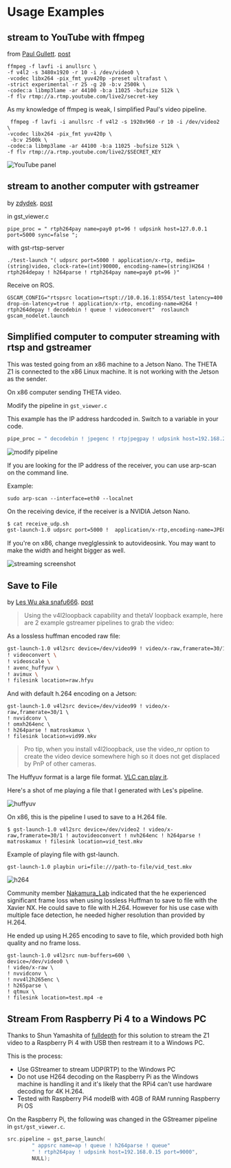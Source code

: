 # Usage Examples

## stream to YouTube with ffmpeg

from [Paul Gullett](https://community.theta360.guide/u/Paul_Gullett).
[post](https://community.theta360.guide/t/live-streaming-over-usb-on-ubuntu-and-linux-nvidia-jetson/4359/117?u=craig)

```
ffmpeg -f lavfi -i anullsrc \
-f v4l2 -s 3480x1920 -r 10 -i /dev/video0 \
-vcodec libx264 -pix_fmt yuv420p -preset ultrafast \
-strict experimental -r 25 -g 20 -b:v 2500k \
-codec:a libmp3lame -ar 44100 -b:a 11025 -bufsize 512k \
-f flv rtmp://a.rtmp.youtube.com/live2/secret-key
```
As my knowledge of ffmpeg is weak, I simplified Paul's
video pipeline.

```
 ffmpeg -f lavfi -i anullsrc -f v4l2 -s 1920x960 -r 10 -i /dev/video2 \
-vcodec libx264 -pix_fmt yuv420p \
 -b:v 2500k \
-codec:a libmp3lame -ar 44100 -b:a 11025 -bufsize 512k \
-f flv rtmp://a.rtmp.youtube.com/live2/$SECRET_KEY
```

![YouTube panel](images/examples/youtube.jpg)

## stream to another computer with gstreamer

by [zdydek](https://community.theta360.guide/u/zdydek). 
[post](https://community.theta360.guide/t/live-streaming-over-usb-on-ubuntu-and-linux-nvidia-jetson/4359/78?u=craig)

in gst_viewer.c

```
pipe_proc = " rtph264pay name=pay0 pt=96 ! udpsink host=127.0.0.1 port=5000 sync=false ";
```

with gst-rtsp-server

```
./test-launch "( udpsrc port=5000 ! application/x-rtp, media=(string)video, clock-rate=(int)90000, encoding-name=(string)H264 ! rtph264depay ! h264parse ! rtph264pay name=pay0 pt=96 )"
```

Receive on ROS.

```
GSCAM_CONFIG="rtspsrc location=rtspt://10.0.16.1:8554/test latency=400 drop-on-latency=true ! application/x-rtp, encoding-name=H264 ! rtph264depay ! decodebin ! queue ! videoconvert"  roslaunch gscam_nodelet.launch
```

## Simplified computer to computer streaming with rtsp and gstreamer

This was tested going from an x86 machine to a Jetson Nano.
The THETA Z1 is connected to the x86 Linux machine.  It is not 
working with the Jetson as the sender.

On x86 computer sending THETA video.

Modify the pipeline in `gst_viewer.c`

This example has the IP address hardcoded in.  Switch to a variable in
your code.

```c
pipe_proc = " decodebin ! jpegenc ! rtpjpegpay ! udpsink host=192.168.2.100 port=5000 qos=false sync=false";
```

![modify pipeline](images/demos/pipeline_mod.png)

If you are looking for the IP address of the receiver, you can use arp-scan on 
the command line.

Example:

```
sudo arp-scan --interface=eth0 --localnet
```

On the receiving device, if the receiver is a NVIDIA Jetson Nano.

```bash
$ cat receive_udp.sh 
gst-launch-1.0 udpsrc port=5000 !  application/x-rtp,encoding-name=JPEG,payload=26 ! rtpjpegdepay ! jpegdec ! videoscale ! video/x-raw,width=640,height=320 ! nveglglessink
```
If you're on x86, change nveglglessink to autovideosink.  You may want to make
the width and height bigger as well. 

![streaming screenshot](images/demos/streaming_screenshot.png)

## Save to File

by [Les Wu aka snafu666](https://community.theta360.guide/u/snafu666). 
[post](https://community.theta360.guide/t/live-streaming-over-usb-on-ubuntu-and-linux-nvidia-jetson/4359/122?u=craig)

> Using the v4l2loopback capability and thetaV loopback example, here are 2 example gstreamer pipelines to grab the video:

As a lossless huffman encoded raw file:

```bash
gst-launch-1.0 v4l2src device=/dev/video99 ! video/x-raw,framerate=30/1 \
! videoconvert \
! videoscale \
! avenc_huffyuv \
! avimux \
! filesink location=raw.hfyu
```

And with default h.264 encoding on a Jetson:

```
gst-launch-1.0 v4l2src device=/dev/video99 ! video/x-raw,framerate=30/1 \
! nvvidconv \
! omxh264enc \
! h264parse ! matroskamux \
! filesink location=vid99.mkv
```

> Pro tip, when you install v4l2loopback, use the video_nr option to create the video device somewhere high so it does not get displaced by PnP of other cameras.

The Huffyuv format is a large file format.  [VLC can play it](https://wiki.videolan.org/Huffyuv/).

Here's a shot of me playing a file that I generated with Les's pipeline.

![huffyuv](images/examples/huffyuv.jpg)

On x86, this is the pipeline I used to save to a H.264 file.

```
$ gst-launch-1.0 v4l2src device=/dev/video2 ! video/x-raw,framerate=30/1 ! autovideoconvert ! nvh264enc ! h264parse ! matroskamux ! filesink location=vid_test.mkv
```

Example of playing file with gst-launch.

```
gst-launch-1.0 playbin uri=file:///path-to-file/vid_test.mkv
```

![h264](images/examples/gst_play_h264.jpg)

Community member [Nakamura_Lab](https://community.theta360.guide/u/Nakamura_Lab)
indicated that the he experienced significant
frame loss when using lossless Huffman to save to file with the Xavier NX.
He could save to file with H.264.  However for his use case with multiple
face detection, he needed higher resolution than provided by H.264.

He ended up using H.265 encoding to save to file, which provided both
high quality and no frame loss.

```
gst-launch-1.0 v4l2src num-buffers=600 \
device=/dev/video0 \
! video/x-raw \
! nvvidconv \
! nvv4l2h265enc \
! h265parse \
! qtmux \
! filesink location=test.mp4 -e
```

## Stream From Raspberry Pi 4 to a Windows PC

Thanks to Shun Yamashita of [fulldepth](https://fulldepth.co.jp/) for this solution
to stream the Z1 video to a Raspberry Pi 4 with USB then restream it to a Windows PC.

This is the process:

* Use GStreamer to stream UDP(RTP) to the Windows PC
* Do not use H264 decoding on the Raspberry Pi as the Windows machine is handling it and it's likely
that the RPi4 can't use hardware decoding for 4K H.264.
* Tested with Raspberry Pi4 modelB with 4GB of RAM running Raspberry Pi OS

On the Raspberry Pi, the following was changed in the GStreamer pipeline in `gst/gst_viewer.c`.

```c
src.pipeline = gst_parse_launch(
        " appsrc name=ap ! queue ! h264parse ! queue"
        " ! rtph264pay ! udpsink host=192.168.0.15 port=9000",
        NULL);
```
